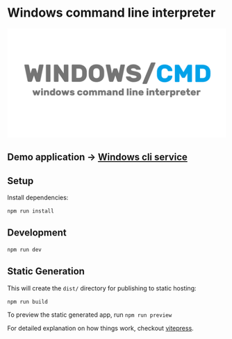 # Windows command line interpreter

<img src="/public/img/preview.png">

## Demo application -> [Windows cli service](https://win-cli.netlify.app/)

## Setup

Install dependencies:

```bash
npm run install
```

## Development

```bash
npm run dev
```

## Static Generation

This will create the `dist/` directory for publishing to static hosting:

```bash
npm run build
```

To preview the static generated app, run `npm run preview`

For detailed explanation on how things work, checkout [vitepress](https://vitepress.dev/).
